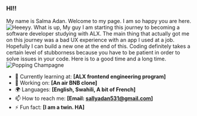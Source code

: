 ### HI!!
My name is Salma Adan. Welcome to my page. I am so happy you are here.
![ Heeeyy. What is up, My guy](https://media1.tenor.com/m/7JYwnjEtt4gAAAAd/the-grinch-grinch.gif)
I am starting this journey to becoming a software developer studying with ALX. The main thing that actually got me on this journey was a bad UX experience with an app I used at a job. Hopefully I can build a new one at the end of this. Coding definitely takes a certain level of stubborness because you have to be patient in order to solve issues in your code. Here is to a good time and a long time.
![ Popping Champagne](https://media.tenor.com/c86D6_XlACMAAAAM/weekend-party.gif)

- 🌱 Currently learning at: **[ALX frontend engineering program]**
- 🔭 Working on: **[An air BNB clone]**
- 🌍 Languages: **[English, Swahili, A bit of French]**
- 📫 How to reach me: **[Email: sallyadan531@gmail.com]**
- ⚡ Fun fact: **[I am a twin. HA]**
